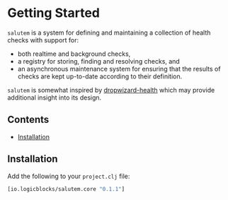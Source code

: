 # Getting Started

`salutem` is a system for defining and maintaining a collection of 
health checks with support for:

* both realtime and background checks,
* a registry for storing, finding and resolving checks, and
* an asynchronous maintenance system for ensuring that the results of checks
  are kept up-to-date according to their definition.

`salutem` is somewhat inspired by 
[dropwizard-health](https://github.com/dropwizard/dropwizard-health) which may 
provide additional insight into its design.

## Contents

- [Installation](#installation)

## Installation

Add the following to your `project.clj` file:

```clojure
[io.logicblocks/salutem.core "0.1.1"]
```
